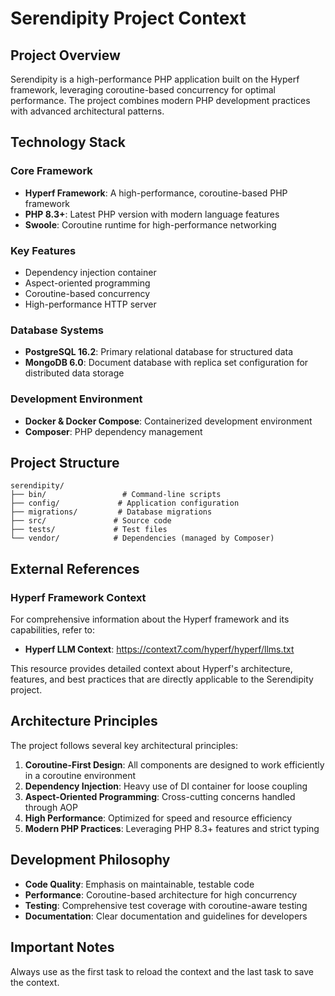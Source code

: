 # Serendipity Project Context

## Project Overview

Serendipity is a high-performance PHP application built on the Hyperf framework, leveraging coroutine-based concurrency
for optimal performance. The project combines modern PHP development practices with advanced architectural patterns.

## Technology Stack

### Core Framework

- **Hyperf Framework**: A high-performance, coroutine-based PHP framework
- **PHP 8.3+**: Latest PHP version with modern language features
- **Swoole**: Coroutine runtime for high-performance networking

### Key Features

- Dependency injection container
- Aspect-oriented programming
- Coroutine-based concurrency
- High-performance HTTP server

### Database Systems

- **PostgreSQL 16.2**: Primary relational database for structured data
- **MongoDB 6.0**: Document database with replica set configuration for distributed data storage

### Development Environment

- **Docker & Docker Compose**: Containerized development environment
- **Composer**: PHP dependency management

## Project Structure

```
serendipity/
├── bin/                 # Command-line scripts
├── config/             # Application configuration
├── migrations/         # Database migrations
├── src/               # Source code
├── tests/             # Test files
└── vendor/            # Dependencies (managed by Composer)
```

## External References

### Hyperf Framework Context

For comprehensive information about the Hyperf framework and its capabilities, refer to:

- **Hyperf LLM Context**: https://context7.com/hyperf/hyperf/llms.txt

This resource provides detailed context about Hyperf's architecture, features, and best practices that are directly
applicable to the Serendipity project.

## Architecture Principles

The project follows several key architectural principles:

1. **Coroutine-First Design**: All components are designed to work efficiently in a coroutine environment
2. **Dependency Injection**: Heavy use of DI container for loose coupling
3. **Aspect-Oriented Programming**: Cross-cutting concerns handled through AOP
4. **High Performance**: Optimized for speed and resource efficiency
5. **Modern PHP Practices**: Leveraging PHP 8.3+ features and strict typing

## Development Philosophy

- **Code Quality**: Emphasis on maintainable, testable code
- **Performance**: Coroutine-based architecture for high concurrency
- **Testing**: Comprehensive test coverage with coroutine-aware testing
- **Documentation**: Clear documentation and guidelines for developers

## Important Notes

Always use as the first task to reload the context and the last task to save the context.
